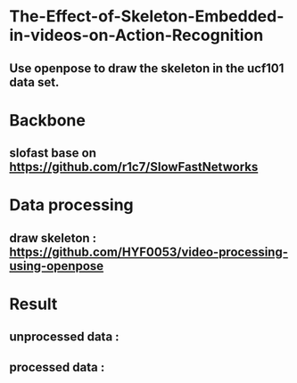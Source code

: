 # The-Effect-of-Skeleton-Embedded-in-videos-on-Action-Recognition
## Use openpose to draw the skeleton in the ucf101 data set.
# Backbone
## slofast base on https://github.com/r1c7/SlowFastNetworks
# Data processing
## draw skeleton : https://github.com/HYF0053/video-processing-using-openpose
# Result
## unprocessed data :

## processed data :
